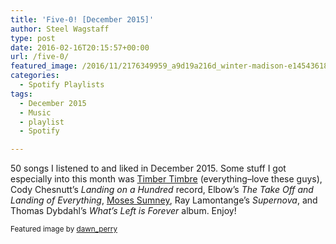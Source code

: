 ```yaml
---
title: 'Five-0! [December 2015]'
author: Steel Wagstaff
type: post
date: 2016-02-16T20:15:57+00:00
url: /five-0/
featured_image: /2016/11/2176349959_a9d19a216d_winter-madison-e1454361884835.jpg
categories:
  - Spotify Playlists
tags:
  - December 2015
  - Music
  - playlist
  - Spotify

---
```

50 songs I listened to and liked in December 2015. Some stuff I got especially into this month was <a href="http://www.timbertimbre.com/" target="_blank">Timber Timbre</a> (everything&#8211;love these guys), Cody Chesnutt&#8217;s _Landing on a Hundred_ record, Elbow&#8217;s _The Take Off and Landing of Everything_, <a href="http://mosessumney.com/" target="_blank">Moses Sumney</a>, Ray Lamontange&#8217;s _Supernova_, and Thomas Dybdahl&#8217;s _What&#8217;s Left is Forever_ album. Enjoy!



<small>Featured image by <a href="http://www.flickr.com/photos/61569269@N00/2176349959" target="_blank">dawn_perry</a> <a title="Attribution-NonCommercial License" href="http://creativecommons.org/licenses/by-nc/2.0/" target="_blank" rel="nofollow"><img src="http://music.steelwagstaff.com/wp-content/plugins/wp-inject/images/cc.png" alt="" /></a></small>